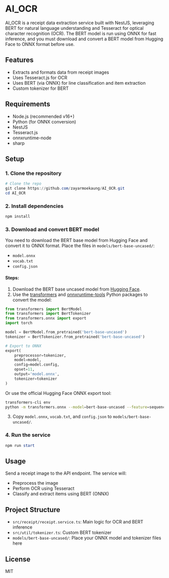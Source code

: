 
# AI_OCR

AI_OCR is a receipt data extraction service built with NestJS, leveraging BERT for natural language understanding and Tesseract for optical character recognition (OCR). The BERT model is run using ONNX for fast inference, and you must download and convert a BERT model from Hugging Face to ONNX format before use.

## Features
- Extracts and formats data from receipt images
- Uses Tesseract.js for OCR
- Uses BERT (via ONNX) for line classification and item extraction
- Custom tokenizer for BERT

## Requirements
- Node.js (recommended v16+)
- Python (for ONNX conversion)
- NestJS
- Tesseract.js
- onnxruntime-node
- sharp

## Setup

### 1. Clone the repository
```powershell
# Clone the repo
git clone https://github.com/zayarmoekaung/AI_OCR.git
cd AI_OCR
```

### 2. Install dependencies
```powershell
npm install
```

### 3. Download and convert BERT model

You need to download the BERT base model from Hugging Face and convert it to ONNX format. Place the files in `models/bert-base-uncased/`:

- `model.onnx`
- `vocab.txt`
- `config.json`

#### Steps:
1. Download the BERT base uncased model from [Hugging Face](https://huggingface.co/bert-base-uncased).
2. Use the [transformers](https://github.com/huggingface/transformers) and [onnxruntime-tools](https://github.com/microsoft/onnxruntime) Python packages to convert the model:

```python
from transformers import BertModel
from transformers import BertTokenizer
from transformers.onnx import export
import torch

model = BertModel.from_pretrained('bert-base-uncased')
tokenizer = BertTokenizer.from_pretrained('bert-base-uncased')

# Export to ONNX
export(
	preprocessor=tokenizer,
	model=model,
	config=model.config,
	opset=11,
	output='model.onnx',
	tokenizer=tokenizer
)
```

Or use the official Hugging Face ONNX export tool:
```bash
transformers-cli env
python -m transformers.onnx --model=bert-base-uncased --feature=sequence-classification ./model.onnx
```

3. Copy `model.onnx`, `vocab.txt`, and `config.json` to `models/bert-base-uncased/`.

### 4. Run the service
```powershell
npm run start
```

## Usage
Send a receipt image to the API endpoint. The service will:
- Preprocess the image
- Perform OCR using Tesseract
- Classify and extract items using BERT (ONNX)

## Project Structure
- `src/receipt/receipt.service.ts`: Main logic for OCR and BERT inference
- `src/util/tokenizer.ts`: Custom BERT tokenizer
- `models/bert-base-uncased/`: Place your ONNX model and tokenizer files here

## License
MIT

